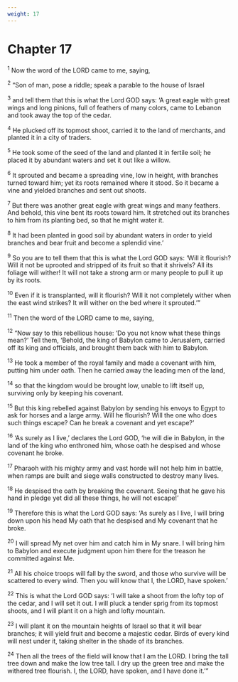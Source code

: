 ```yaml
---
weight: 17
---
```


# Chapter 17

<sup>1</sup> Now the word of the LORD came to me, saying, 

<sup>2</sup> “Son of man, pose a riddle; speak a parable to the house of Israel 

<sup>3</sup> and tell them that this is what the Lord GOD says: ‘A great eagle with great wings and long pinions, full of feathers of many colors, came to Lebanon and took away the top of the cedar. 

<sup>4</sup> He plucked off its topmost shoot, carried it to the land of merchants, and planted it in a city of traders. 

<sup>5</sup> He took some of the seed of the land and planted it in fertile soil; he placed it by abundant waters and set it out like a willow. 

<sup>6</sup> It sprouted and became a spreading vine, low in height, with branches turned toward him; yet its roots remained where it stood. So it became a vine and yielded branches and sent out shoots. 

<sup>7</sup> But there was another great eagle with great wings and many feathers. And behold, this vine bent its roots toward him. It stretched out its branches to him from its planting bed, so that he might water it. 

<sup>8</sup> It had been planted in good soil by abundant waters in order to yield branches and bear fruit and become a splendid vine.’ 

<sup>9</sup> So you are to tell them that this is what the Lord GOD says: ‘Will it flourish? Will it not be uprooted and stripped of its fruit so that it shrivels? All its foliage will wither! It will not take a strong arm or many people to pull it up by its roots. 

<sup>10</sup> Even if it is transplanted, will it flourish? Will it not completely wither when the east wind strikes? It will wither on the bed where it sprouted.’” 

<sup>11</sup> Then the word of the LORD came to me, saying, 

<sup>12</sup> “Now say to this rebellious house: ‘Do you not know what these things mean?’ Tell them, ‘Behold, the king of Babylon came to Jerusalem, carried off its king and officials, and brought them back with him to Babylon. 

<sup>13</sup> He took a member of the royal family and made a covenant with him, putting him under oath. Then he carried away the leading men of the land, 

<sup>14</sup> so that the kingdom would be brought low, unable to lift itself up, surviving only by keeping his covenant. 

<sup>15</sup> But this king rebelled against Babylon by sending his envoys to Egypt to ask for horses and a large army. Will he flourish? Will the one who does such things escape? Can he break a covenant and yet escape?’ 

<sup>16</sup> ‘As surely as I live,’ declares the Lord GOD, ‘he will die in Babylon, in the land of the king who enthroned him, whose oath he despised and whose covenant he broke. 

<sup>17</sup> Pharaoh with his mighty army and vast horde will not help him in battle, when ramps are built and siege walls constructed to destroy many lives. 

<sup>18</sup> He despised the oath by breaking the covenant. Seeing that he gave his hand in pledge yet did all these things, he will not escape!’ 

<sup>19</sup> Therefore this is what the Lord GOD says: ‘As surely as I live, I will bring down upon his head My oath that he despised and My covenant that he broke. 

<sup>20</sup> I will spread My net over him and catch him in My snare. I will bring him to Babylon and execute judgment upon him there for the treason he committed against Me. 

<sup>21</sup> All his choice troops will fall by the sword, and those who survive will be scattered to every wind. Then you will know that I, the LORD, have spoken.’ 

<sup>22</sup> This is what the Lord GOD says: ‘I will take a shoot from the lofty top of the cedar, and I will set it out. I will pluck a tender sprig from its topmost shoots, and I will plant it on a high and lofty mountain. 

<sup>23</sup> I will plant it on the mountain heights of Israel so that it will bear branches; it will yield fruit and become a majestic cedar. Birds of every kind will nest under it, taking shelter in the shade of its branches. 

<sup>24</sup> Then all the trees of the field will know that I am the LORD. I bring the tall tree down and make the low tree tall. I dry up the green tree and make the withered tree flourish. I, the LORD, have spoken, and I have done it.’” 


